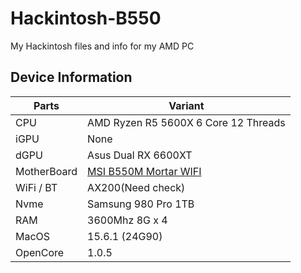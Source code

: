 # Hackintosh-B550
My Hackintosh files and info for my AMD PC

## Device Information

| Parts       | Variant                        |
| ----------- | ------------------------------ |
| CPU         | AMD Ryzen R5 5600X 6 Core 12 Threads          |
| iGPU        | None                           |
| dGPU        | Asus Dual RX 6600XT            |
| MotherBoard | [MSI B550M Mortar WIFI](https://www.msi.com/Motherboard/MAG-B550M-MORTAR-WIFI/Specification) |
| WiFi / BT   | AX200(Need check)              |
| Nvme        | Samsung 980 Pro 1TB            |
| RAM         | 3600Mhz 8G x 4                 |
| MacOS       | 15.6.1 (24G90)                 |
| OpenCore    | 1.0.5                          |
